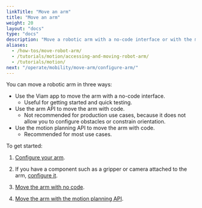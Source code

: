 ```yaml
---
linkTitle: "Move an arm"
title: "Move an arm"
weight: 20
layout: "docs"
type: "docs"
description: "Move a robotic arm with a no-code interface or with the motion planning API."
aliases:
  - /how-tos/move-robot-arm/
  - /tutorials/motion/accessing-and-moving-robot-arm/
  - /tutorials/motion/
next: "/operate/mobility/move-arm/configure-arm/"
---
```


You can move a robotic arm in three ways:

- Use the Viam app to move the arm with a no-code interface.
  - Useful for getting started and quick testing.
- Use the arm API to move the arm with code.
  - Not recommended for production use cases, because it does not allow you to configure obstacles or constrain orientation.
- Use the motion planning API to move the arm with code.
  - Recommended for most use cases.

To get started:

1. [Configure your arm](/operate/mobility/move-arm/configure-arm/).

1. If you have a component such as a gripper or camera attached to the arm, [configure it](/operate/mobility/move-arm/configure-additional/).

1. [Move the arm with no code](/operate/mobility/move-arm/arm-no-code/).

1. [Move the arm with the motion planning API](/operate/mobility/move-arm/arm-motion/).
